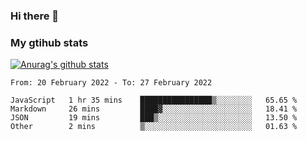 ### Hi there 👋

### My gtihub stats

[![Anurag's github stats](https://github-readme-stats.vercel.app/api?username=gaozhidong)](https://github.com/gaozhidong/github-readme-stats)

<!--START_SECTION:waka-->

```text
From: 20 February 2022 - To: 27 February 2022

JavaScript   1 hr 35 mins    ████████████████▒░░░░░░░░   65.65 %
Markdown     26 mins         ████▓░░░░░░░░░░░░░░░░░░░░   18.41 %
JSON         19 mins         ███▒░░░░░░░░░░░░░░░░░░░░░   13.50 %
Other        2 mins          ▒░░░░░░░░░░░░░░░░░░░░░░░░   01.63 %
```

<!--END_SECTION:waka-->